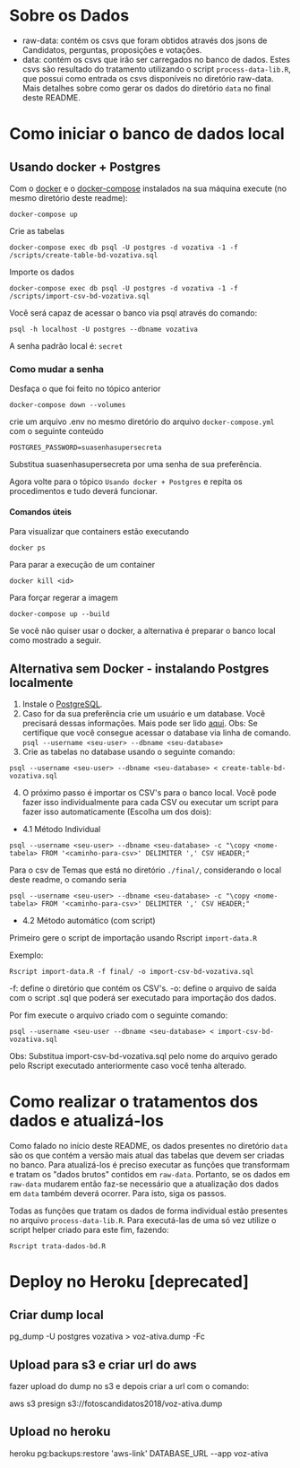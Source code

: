 # Sobre os Dados
- raw-data: contém os csvs que foram obtidos através dos jsons de Candidatos, perguntas, proposições e votações.
- data: contém os csvs que irão ser carregados no banco de dados. Estes csvs são resultado do tratamento utilizando o script `process-data-lib.R`, que possui como entrada os csvs disponíveis no diretório raw-data. Mais detalhes sobre como gerar os dados do diretório `data` no final deste README.

# Como iniciar o banco de dados local

## Usando docker + Postgres

Com o [docker](https://docs.docker.com/install/linux/docker-ce/ubuntu/#install-docker-ce) e o [docker-compose](https://docs.docker.com/compose/install/) instalados na sua máquina execute (no mesmo diretório deste readme):

```
docker-compose up
```

Crie as tabelas
```
docker-compose exec db psql -U postgres -d vozativa -1 -f /scripts/create-table-bd-vozativa.sql
```

Importe os dados
```
docker-compose exec db psql -U postgres -d vozativa -1 -f /scripts/import-csv-bd-vozativa.sql
```

Você será capaz de acessar o banco via psql através do comando:
```
psql -h localhost -U postgres --dbname vozativa
```

A senha padrão local é: `secret`

### Como mudar a senha

Desfaça o que foi feito no tópico anterior
```
docker-compose down --volumes
```

crie um arquivo .env no mesmo diretório do arquivo `docker-compose.yml` com o seguinte conteúdo

```
POSTGRES_PASSWORD=suasenhasupersecreta
```

Substitua suasenhasupersecreta por uma senha de sua preferência.

Agora volte para o tópico `Usando docker + Postgres` e repita os procedimentos e tudo deverá funcionar.

#### Comandos úteis

Para visualizar que containers estão executando
```
docker ps
```

Para parar a execução de um container
```
docker kill <id>
```

Para forçar regerar a imagem
```
docker-compose up --build
```

Se você não quiser usar o docker, a alternativa é preparar o banco local como mostrado a seguir.

## Alternativa sem Docker - instalando Postgres localmente

1. Instale o [PostgreSQL](https://www.postgresql.org/download/).
2. Caso for da sua preferência crie um usuário e um database. Você precisará dessas informações. Mais pode ser lido [aqui](https://www.digitalocean.com/community/tutorials/como-instalar-e-utilizar-o-postgresql-no-ubuntu-16-04-pt).
Obs: Se certifique que você consegue acessar o database via linha de comando. ```psql --username <seu-user> --dbname <seu-database>```
3. Crie as tabelas no database usando o seguinte comando:
```
psql --username <seu-user> --dbname <seu-database> < create-table-bd-vozativa.sql
```
4. O próximo passo é importar os CSV's para o banco local. Você pode fazer isso individualmente para cada CSV ou executar um script para fazer isso automaticamente (Escolha um dos dois):

- 4.1 Método Individual
```
psql --username <seu-user> --dbname <seu-database> -c "\copy <nome-tabela> FROM '<caminho-para-csv>' DELIMITER ',' CSV HEADER;"
```

Para o csv de Temas que está no diretório `./final/`,  considerando o local deste readme, o comando seria
```
psql --username <seu-user> --dbname <seu-database> -c "\copy <nome-tabela> FROM '<caminho-para-csv>' DELIMITER ',' CSV HEADER;"
```

- 4.2 Método automático (com script)

Primeiro gere o script de importação usando Rscript `import-data.R`

Exemplo:
```
Rscript import-data.R -f final/ -o import-csv-bd-vozativa.sql
```

-f: define o diretório que contém os CSV's.
-o: define o arquivo de saída com o script .sql que poderá ser executado para importação dos dados.

Por fim execute o arquivo criado com o seguinte comando:

```
psql --username <seu-user --dbname <seu-database> < import-csv-bd-vozativa.sql
```

Obs: Substitua import-csv-bd-vozativa.sql pelo nome do arquivo gerado pelo Rscript executado anteriormente caso você tenha alterado.

# Como realizar o tratamentos dos dados e atualizá-los

Como falado no início deste README, os dados presentes no diretório `data` são os que contém a versão mais atual das tabelas que devem ser criadas no banco. Para atualizá-los é preciso executar as funções que transformam e tratam os "dados brutos" contidos em `raw-data`. Portanto, se os dados em `raw-data` mudarem então faz-se necessário que a atualização dos dados em `data` também deverá ocorrer. Para isto, siga os passos.

Todas as funções que tratam os dados de forma individual estão presentes no arquivo `process-data-lib.R`. Para executá-las de uma só vez utilize o script helper criado para este fim, fazendo:

```
Rscript trata-dados-bd.R
```

# Deploy no Heroku [deprecated]

## Criar dump local

pg_dump -U postgres vozativa > voz-ativa.dump -Fc 

## Upload para s3 e criar url do aws
fazer upload do dump no s3 e depois criar a url com o comando:

aws s3 presign s3://fotoscandidatos2018/voz-ativa.dump

## Upload no heroku

heroku pg:backups:restore 'aws-link' DATABASE_URL --app voz-ativa
